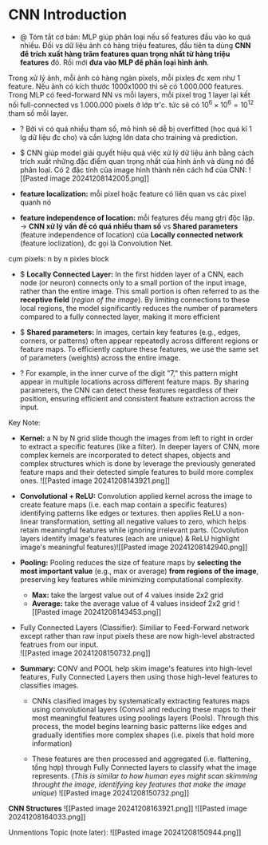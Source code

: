 # CNN Introduction
+ @ Tóm tắt cơ bản: MLP giúp phân loại nếu số features đầu vào ko quá nhiều. Đối vs dữ liệu ảnh có hàng triệu features, đầu tiên ta dùng **CNN để trích xuất hàng trăm features quan trọng nhất từ hàng triệu features** đó. Rồi mới **đưa vào MLP để phân loại hình ảnh**.    

Trong xử lý ảnh, mỗi ảnh có hàng ngàn pixels, mỗi pixles đc xem như 1 feature. Nếu ảnh có kích thước 1000x1000 thì sẽ có 1.000.000 features. Trong MLP có feed-forward NN vs mỗi layers, mỗi pixel trog 1 layer lại kết nối full-connected vs 1.000.000 pixels ở lớp tr'c. tức sẽ có $10^{6} \times 10^{6} = 10^{12}$  tham số mỗi layer. 
+ ? Bởi vì có quá nhiều tham số, mô hình sẽ dễ bị overfitted (học quá kĩ 1 lg dữ liệu đc cho) và cần lượng lớn data cho training và prediction.

+ $ CNN giúp model giải quyết hiệu quả việc xử lý dữ liệu ảnh bằng cách trích xuất những đặc điểm quan trọng nhất của hình ảnh và dùng nó để phân loại. Có 2 đặc tính của image hình thành nên cách hđ của CNN: 
![[Pasted image 20241208142005.png]]
+ **feature localization:** mỗi pixel hoặc feature có liên quan vs các pixel quanh nó
+ **feature independence of location:** mỗi features đều mang gtrị độc lập. 
-> **CNN xử lý vấn đề có quá nhiều tham số** vs **Shared parameters** (feature independence of location) của **Locally connected network** (feature loclization), đc gọi là Convolution Net.

cụm pixels: n by n pixles block 
+ $ **Locally Connected Layer:**  In the first hidden layer of a CNN, each node (or neuron) connects only to a small portion of the input image, rather than the entire image. This small portion is often referred to as the **receptive field** (*region of the image*). By limiting connections to these local regions, the model significantly reduces the number of parameters compared to a fully connected layer, making it more efficient

+ $ **Shared parameters:** In images, certain key features (e.g., edges, corners, or patterns) often appear repeatedly across different regions or feature maps. To efficiently capture these features, we use the same set of parameters (weights) across the entire image.
+ ? For example, in the inner curve of the digit "7," this pattern might appear in multiple locations across different feature maps. By sharing parameters, the CNN can detect these features regardless of their position, ensuring efficient and consistent feature extraction across the input.

Key Note: 
+ **Kernel:** a N by N grid slide though the images from left to right in order to extract a specific features (like a filter).
	In deeper layers of CNN, more complex kernels are incorporated to detect shapes, objects and complex structures which is done by leverage the previously generated feature maps and their detected simple features to build more complex ones. ![[Pasted image 20241208143921.png]]
	
+ **Convolutional + ReLU:** Convolution applied kernel across the image to create feature maps (i.e. each map contain a specific features) identifying patterns like edges or textures. then applies ReLU a non-linear transformation, setting all negative values to zero, which helps retain meaningful features while ignoring irrelevant parts.
	(Covolution layers identify image's features (each are unique) & ReLU highlight image's meaningful features)![[Pasted image 20241208142940.png]]
	
+ **Pooling:** Pooling reduces the size of feature maps by **selecting the most important value** (e.g., max or average) **from regions of the image**, preserving key features while minimizing computational complexity.
	+ **Max:** take the largest value out of 4 values ​​inside 2x2 grid
	+ **Average:** take the average value of 4 values inside ​​of 2x2 grid
	![[Pasted image 20241208143453.png]]
	
+ Fully Connected Layers (Classifier): Similiar to Feed-Forward network except rather than raw input pixels these are now high-level abstracted featrues from our input.  
	![[Pasted image 20241208150732.png]]
+ **Summary:** CONV and POOL help skim image's features into high-level features, Fully Connected Layers then using those high-level features to classifies images.
	
	+ CNNs clasified images by systematically extracting features maps using convolutional layers (Convs) and reducing these maps to their most meaningful features using poolings layers (Pools). Through this process, the model begins learning basic patterns like edges and gradually identifies more complex shapes (i.e. pixels that hold more information)  
		
	+ These features are then processed and aggregated (i.e. flattening, tổng hợp) through Fully Connected layers to classify what the image represents.
	(*This is similar to how human eyes might scan skimming throught the image, identifying key features that make the image unique*) ![[Pasted image 20241208150732.png]]
	
**CNN Structures** 
	![[Pasted image 20241208163921.png]]
	![[Pasted image 20241208164033.png]]

Unmentions Topic (note later):
![[Pasted image 20241208150944.png]]



